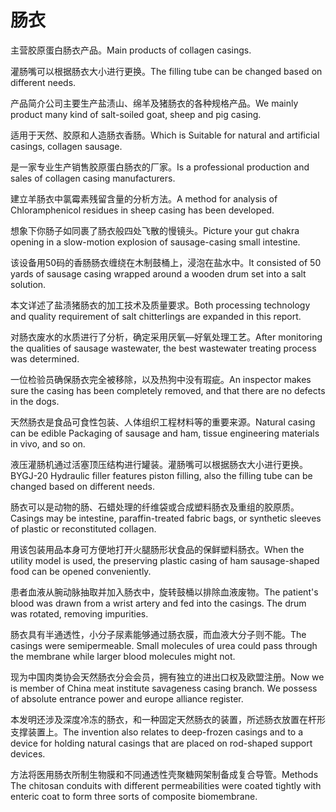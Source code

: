 # 肠衣

<p><span class="chinese">主营胶原蛋白肠衣产品。</span><span class="english">Main products of collagen casings.</span></p>

<p><span class="chinese">灌肠嘴可以根据肠衣大小进行更换。</span><span class="english">The filling tube can be changed based on different needs.</span></p>

<p><span class="chinese">产品简介公司主要生产盐渍山、绵羊及猪肠衣的各种规格产品。</span><span class="english">We mainly product many kind of salt-soiled goat, sheep and pig casing.</span></p>

<p><span class="chinese">适用于天然、胶原和人造肠衣香肠。</span><span class="english">Which is Suitable for natural and artificial casings, collagen sausage.</span></p>

<p><span class="chinese">是一家专业生产销售胶原蛋白肠衣的厂家。</span><span class="english">Is a professional production and sales of collagen casing manufacturers.</span></p>

<p><span class="chinese">建立羊肠衣中氯霉素残留含量的分析方法。</span><span class="english">A method for analysis of Chloramphenicol residues in sheep casing has been developed.</span></p>

<p><span class="chinese">想象下你肠子如同裹了肠衣般四处飞散的慢镜头。</span><span class="english">Picture your gut chakra opening in a slow-motion explosion of sausage-casing small intestine.</span></p>

<p><span class="chinese">该设备用50码的香肠肠衣缠绕在木制鼓桶上，浸泡在盐水中。</span><span class="english">It consisted of 50 yards of sausage casing wrapped around a wooden drum set into a salt solution.</span></p>

<p><span class="chinese">本文详述了盐渍猪肠衣的加工技术及质量要求。</span><span class="english">Both processing technology and quality requirement of salt chitterlings are expanded in this report.</span></p>

<p><span class="chinese">对肠衣废水的水质进行了分析，确定采用厌氧—好氧处理工艺。</span><span class="english">After monitoring the qualities of sausage wastewater, the best wastewater treating process was determined.</span></p>

<p><span class="chinese">一位检验员确保肠衣完全被移除，以及热狗中没有瑕疵。</span><span class="english">An inspector makes sure the casing has been completely removed, and that there are no defects in the dogs.</span></p>

<p><span class="chinese">天然肠衣是食品可食性包装、人体组织工程材料等的重要来源。</span><span class="english">Natural casing can be edible Packaging of sausage and ham, tissue engineering materials in vivo, and so on.</span></p>

<p><span class="chinese">液压灌肠机通过活塞顶压结构进行罐装。灌肠嘴可以根据肠衣大小进行更换。</span><span class="english">BYGJ-20 Hydraulic filler features piston filling, also the filling tube can be changed based on different needs.</span></p>

<p><span class="chinese">肠衣可以是动物的肠、石蜡处理的纤维袋或合成塑料肠衣及重组的胶原质。</span><span class="english">Casings may be intestine, paraffin-treated fabric bags, or synthetic sleeves of plastic or reconstituted collagen.</span></p>

<p><span class="chinese">用该包装用品本身可方便地打开火腿肠形状食品的保鲜塑料肠衣。</span><span class="english">When the utility model is used, the preserving plastic casing of ham sausage-shaped food can be opened conveniently.</span></p>

<p><span class="chinese">患者血液从腕动脉抽取并加入肠衣中，旋转鼓桶以排除血液废物。</span><span class="english">The patient's blood was drawn from a wrist artery and fed into the casings. The drum was rotated, removing impurities.</span></p>

<p><span class="chinese">肠衣具有半通透性，小分子尿素能够通过肠衣膜，而血液大分子则不能。</span><span class="english">The casings were semipermeable. Small molecules of urea could pass through the membrane while larger blood molecules might not.</span></p>

<p><span class="chinese">现为中国肉类协会天然肠衣分会会员，拥有独立的进出口权及欧盟注册。</span><span class="english">Now we is member of China meat institute savageness casing branch. We possess of absolute entrance power and europe alliance register.</span></p>

<p><span class="chinese">本发明还涉及深度冷冻的肠衣，和一种固定天然肠衣的装置，所述肠衣放置在杆形支撑装置上。</span><span class="english">The invention also relates to deep-frozen casings and to a device for holding natural casings that are placed on rod-shaped support devices.</span></p>

<p><span class="chinese">方法将医用肠衣所制生物膜和不同通透性壳聚糖网架制备成复合导管。</span><span class="english">Methods The chitosan conduits with different permeabilities were coated tightly with enteric coat to form three sorts of composite biomembrane.</span></p>

